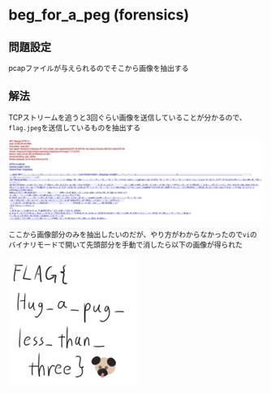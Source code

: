 # beg_for_a_peg (forensics)

## 問題設定
pcapファイルが与えられるのでそこから画像を抽出する

## 解法
TCPストリームを追うと3回ぐらい画像を送信していることが分かるので、`flag.jpeg`を送信しているものを抽出する

![pug](pug.png)

ここから画像部分のみを抽出したいのだが、やり方がわからなかったので`vi`のバイナリモードで開いて先頭部分を手動で消したら以下の画像が得られた

![flag](flag.jpeg)
